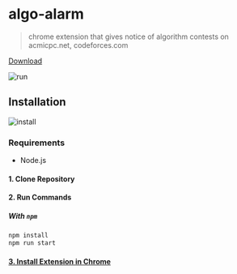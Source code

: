 # algo-alarm

> chrome extension that gives notice of algorithm contests on acmicpc.net, codeforces.com

[Download](https://chrome.google.com/webstore/detail/algoalarm/ainoffmikoflcffgmpoaboienncgmdaf?hl=ko&authuser=0)

![run](https://github.com/puroong/algo-alarm/blob/develop/.github/run-algo-alarm.gif)

## Installation

![install](https://github.com/puroong/algo-alarm/blob/develop/.github/install-algo-alarm.gif)

### Requirements

- Node.js

#### 1. Clone Repository

#### 2. Run Commands

##### With `npm`
```bash
npm install
npm run start
```

#### [3. Install Extension in Chrome](https://developer.chrome.com/extensions/getstarted#manifest)
